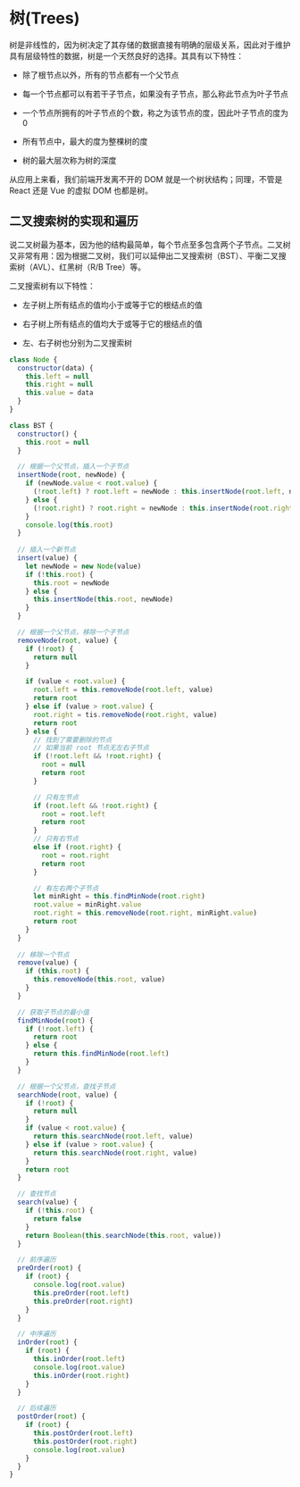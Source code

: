# 树(Trees)

树是非线性的，因为树决定了其存储的数据直接有明确的层级关系，因此对于维护具有层级特性的数据，树是一个天然良好的选择。其具有以下特性：

- 除了根节点以外，所有的节点都有一个父节点

- 每一个节点都可以有若干子节点，如果没有子节点，那么称此节点为叶子节点

- 一个节点所拥有的叶子节点的个数，称之为该节点的度，因此叶子节点的度为 0

- 所有节点中，最大的度为整棵树的度

- 树的最大层次称为树的深度

从应用上来看，我们前端开发离不开的 DOM 就是一个树状结构；同理，不管是 React 还是 Vue 的虚拟 DOM 也都是树。

## 二叉搜索树的实现和遍历

说二叉树最为基本，因为他的结构最简单，每个节点至多包含两个子节点。二叉树又非常有用：因为根据二叉树，我们可以延伸出二叉搜索树（BST）、平衡二叉搜索树（AVL）、红黑树（R/B Tree）等。

二叉搜索树有以下特性：

- 左子树上所有结点的值均小于或等于它的根结点的值

- 右子树上所有结点的值均大于或等于它的根结点的值

- 左、右子树也分别为二叉搜索树

```js
class Node {
  constructor(data) {
    this.left = null
    this.right = null
    this.value = data
  }
}

class BST {
  constructor() {
    this.root = null
  }

  // 根据一个父节点，插入一个子节点
  insertNode(root, newNode) {
    if (newNode.value < root.value) {
      (!root.left) ? root.left = newNode : this.insertNode(root.left, newNode)
    } else {
      (!root.right) ? root.right = newNode : this.insertNode(root.right, newNode)
    }
    console.log(this.root)
  }
  
  // 插入一个新节点
  insert(value) {
    let newNode = new Node(value)
    if (!this.root) {
      this.root = newNode
    } else {
      this.insertNode(this.root, newNode)
    }
  }

  // 根据一个父节点，移除一个子节点
  removeNode(root, value) {
    if (!root) {
      return null
    }

    if (value < root.value) {
      root.left = this.removeNode(root.left, value)
      return root
    } else if (value > root.value) {
      root.right = tis.removeNode(root.right, value)
      return root
    } else {
      // 找到了需要删除的节点
      // 如果当前 root 节点无左右子节点
      if (!root.left && !root.right) {
        root = null
        return root
      }

      // 只有左节点
      if (root.left && !root.right) {
        root = root.left
        return root
      }
      // 只有右节点
      else if (root.right) {
        root = root.right
        return root
      }

      // 有左右两个子节点
      let minRight = this.findMinNode(root.right)
      root.value = minRight.value
      root.right = this.removeNode(root.right, minRight.value)
      return root
    }
  }
  
  // 移除一个节点
  remove(value) {
    if (this.root) {
      this.removeNode(this.root, value)
    }
  }

  // 获取子节点的最小值
  findMinNode(root) {
    if (!root.left) {
      return root
    } else {
      return this.findMinNode(root.left)
    }
  }

  // 根据一个父节点，查找子节点
  searchNode(root, value) {
    if (!root) {
      return null
    }
    if (value < root.value) {
      return this.searchNode(root.left, value)
    } else if (value > root.value) {
      return this.searchNode(root.right, value)
    }
    return root
  }

  // 查找节点
  search(value) {
    if (!this.root) {
      return false
    }
    return Boolean(this.searchNode(this.root, value))
  }

  // 前序遍历
  preOrder(root) {
    if (root) {
      console.log(root.value)
      this.preOrder(root.left)
      this.preOrder(root.right)
    }
  }

  // 中序遍历
  inOrder(root) {
    if (root) {
      this.inOrder(root.left)
      console.log(root.value)
      this.inOrder(root.right)
    }
  }

  // 后续遍历
  postOrder(root) {
    if (root) {
      this.postOrder(root.left)
      this.postOrder(root.right)
      console.log(root.value)
    }
  }
}
```
